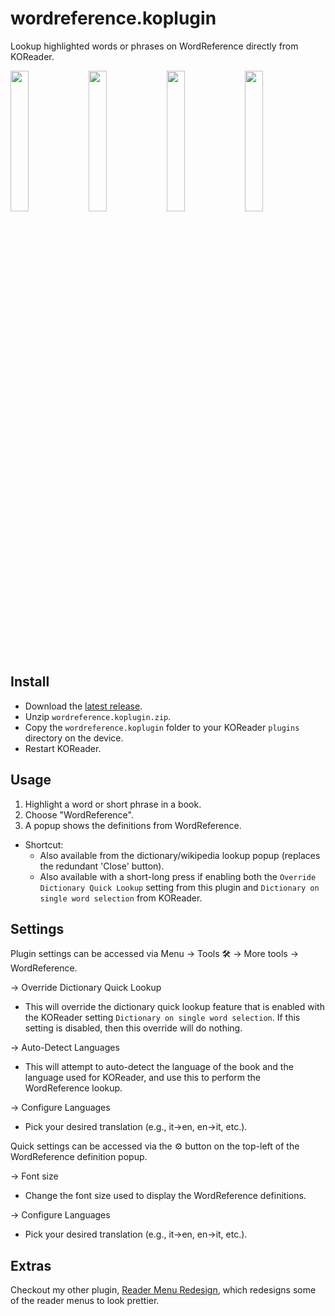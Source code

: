 # wordreference.koplugin

Lookup highlighted words or phrases on WordReference directly from KOReader.

<p align="left">
	<img src="https://github.com/user-attachments/assets/d6dcf619-65cc-4027-8be7-47941c7027f5" width=24%>
	<img src="https://github.com/user-attachments/assets/3184ec14-d38c-4d1c-915d-d0e3c0538b10" width=24%>
	<img src="https://github.com/user-attachments/assets/77ada939-7b08-4542-b089-a830264af939" width=24%>
	<img src="https://github.com/user-attachments/assets/bb89a00d-fc2e-4ca1-a233-9cdbcd7d1f5d" width=24%>
</p>

## Install

- Download the [latest release](https://github.com/kristianpennacchia/wordreference.koplugin/releases/latest).
- Unzip `wordreference.koplugin.zip`.
- Copy the `wordreference.koplugin` folder to your KOReader `plugins` directory on the device.
- Restart KOReader.

## Usage

1. Highlight a word or short phrase in a book.
2. Choose "WordReference".
3. A popup shows the definitions from WordReference.

- Shortcut:
  - Also available from the dictionary/wikipedia lookup popup (replaces the redundant 'Close' button).
  - Also available with a short-long press if enabling both the `Override Dictionary Quick Lookup` setting from this plugin and `Dictionary on single word selection` from KOReader.

## Settings

Plugin settings can be accessed via Menu → Tools 🛠️ → More tools → WordReference.
  
  → Override Dictionary Quick Lookup
  - This will override the dictionary quick lookup feature that is enabled with the KOReader setting `Dictionary on single word selection`. If this setting is disabled, then this override will do nothing.
	
  → Auto-Detect Languages
  - This will attempt to auto-detect the language of the book and the language used for KOReader, and use this to perform the WordReference lookup.

  → Configure Languages
  - Pick your desired translation (e.g., it→en, en→it, etc.).

Quick settings can be accessed via the ⚙️ button on the top-left of the WordReference definition popup.
  
  → Font size
  - Change the font size used to display the WordReference definitions.

  → Configure Languages
  - Pick your desired translation (e.g., it→en, en→it, etc.).

## Extras

Checkout my other plugin, [Reader Menu Redesign](https://github.com/kristianpennacchia/zzz-readermenuredesign.koplugin), which redesigns some of the reader menus to look prettier.
